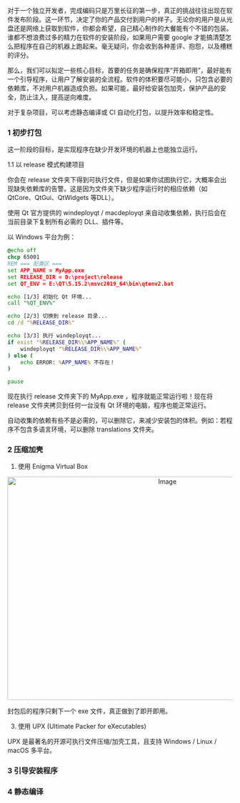 对于一个独立开发者，完成编码只是万里长征的第一步，真正的挑战往往出现在软件发布阶段。这一环节，决定了你的产品交付到用户的样子。无论你的用户是从光盘还是网络上获取到软件，你都会希望，自己精心制作的大餐能有个不错的包装。谁都不想浪费过多的精力在软件的安装阶段，如果用户需要 google 才能搞清楚怎么把程序在自己的机器上跑起来。毫无疑问，你会收到各种差评、抱怨，以及槽糕的评分。

那么，我们可以拟定一些核心目标，首要的任务是确保程序“开箱即用”，最好能有一个引导程序，让用户了解安装的全流程。软件的体积要尽可能小，只包含必要的依赖库，不对用户机器造成负担。如果可能，最好给安装包加壳，保护产品的安全，防止注入，提高逆向难度。

对于复杂项目，可以考虑静态编译或 CI 自动化打包，以提升效率和稳定性。

### 1 初步打包

这一阶段的目标，是实现程序在缺少开发环境的机器上也能独立运行。

1.1 以 release 模式构建项目

你会在 release 文件夹下得到可执行文件，但是如果你试图执行它，大概率会出现缺失依赖库的告警。这是因为文件夹下缺少程序运行时的相应依赖（如 QtCore、QtGui、QtWidgets 等DLL）。

使用 Qt 官方提供的 windeployqt / macdeployqt 来自动收集依赖，执行后会在当前目录下复制所有必需的 DLL、插件等。

以 Windows 平台为例：

```bat
@echo off
chcp 65001
REM === 配置区 ===
set APP_NAME = MyApp.exe
set RELEASE_DIR = D:\project\release
set QT_ENV = E:\QT\5.15.2\msvc2019_64\bin\qtenv2.bat

echo [1/3] 初始化 Qt 环境...
call "%QT_ENV%"

echo [2/3] 切换到 release 目录...
cd /d "%RELEASE_DIR%"

echo [3/3] 执行 windeployqt...
if exist "%RELEASE_DIR%\%APP_NAME%" (
    windeployqt "%RELEASE_DIR%\%APP_NAME%"
) else (
    echo ERROR: %APP_NAME% 不存在！
)

pause
```

现在执行 release 文件夹下的 MyApp.exe ，程序就能正常运行啦！现在将 release 文件夹拷贝到任何一台没有 Qt 环境的电脑，程序也能正常运行。

自动收集的依赖有些不是必需的，可以删除它，来减少安装包的体积。例如：若程序不包含多语言环境，可以删除 translations 文件夹。

### 2 压缩加壳

1. 使用 Enigma Virtual Box

<p align="center">
<img width="700" height="500" alt="Image" src="https://github.com/user-attachments/assets/a22a74f9-5667-4363-93ea-83e5872bdd4d" />
</p>

封包后的程序只剩下一个 exe 文件，真正做到了即开即用。

3. 使用 UPX (Ultimate Packer for eXecutables)

UPX 是最著名的开源可执行文件压缩/加壳工具，且支持 Windows / Linux / macOS 多平台。

### 3 引导安装程序

### 4 静态编译